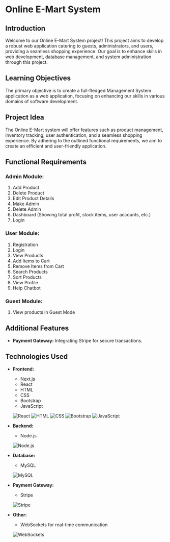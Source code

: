 # Online E-Mart System

## Introduction
Welcome to our Online E-Mart System project! This project aims to develop a robust web application catering to guests, administrators, and users, providing a seamless shopping experience. Our goal is to enhance skills in web development, database management, and system administration through this project.


## Learning Objectives
The primary objective is to create a full-fledged Management System application as a web application, focusing on enhancing our skills in various domains of software development.

## Project Idea
The Online E-Mart system will offer features such as product management, inventory tracking, user authentication, and a seamless shopping experience. By adhering to the outlined functional requirements, we aim to create an efficient and user-friendly application.

## Functional Requirements

### Admin Module:
1. Add Product
2. Delete Product
3. Edit Product Details
4. Make Admin
5. Delete Admin
6. Dashboard (Showing total profit, stock items, user accounts, etc.)
7. Login

### User Module:
1. Registration
2. Login
3. View Products
4. Add Items to Cart
5. Remove Items from Cart
6. Search Products
7. Sort Products
8. View Profile
9. Help Chatbot


### Guest Module:
1. View products in Guest Mode

## Additional Features
- **Payment Gateway:** Integrating Stripe for secure transactions.



## Technologies Used
- **Frontend:**
  - Next.js
  - React
  - HTML
  - CSS
  - Bootstrap
  - JavaScript
  
  ![React](https://img.icons8.com/ultraviolet/40/000000/react.png)
  ![HTML](https://img.icons8.com/color/48/000000/html-5.png)
  ![CSS](https://img.icons8.com/color/48/000000/css3.png)
  ![Bootstrap](https://img.icons8.com/color/48/000000/bootstrap.png)
  ![JavaScript](https://img.icons8.com/color/48/000000/javascript.png)


- **Backend:**
  - Node.js
  
  ![Node.js](https://img.icons8.com/color/48/000000/nodejs.png)

- **Database:**
  - MySQL
  
  ![MySQL](https://img.icons8.com/color/48/000000/mysql.png)

- **Payment Gateway:**
  - Stripe
  
  ![Stripe](https://img.icons8.com/color/48/000000/stripe.png)

- **Other:**
  - WebSockets for real-time communication
  
  ![WebSockets](https://img.icons8.com/color/48/000000/websocket.png)



